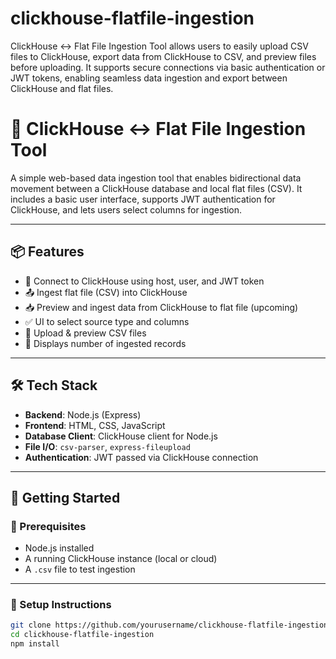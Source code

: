 # clickhouse-flatfile-ingestion
ClickHouse ↔ Flat File Ingestion Tool allows users to easily upload CSV files to ClickHouse, export data from ClickHouse to CSV, and preview files before uploading. It supports secure connections via basic authentication or JWT tokens, enabling seamless data ingestion and export between ClickHouse and flat files.
# 🔁 ClickHouse ↔ Flat File Ingestion Tool

A simple web-based data ingestion tool that enables bidirectional data movement between a ClickHouse database and local flat files (CSV). It includes a basic user interface, supports JWT authentication for ClickHouse, and lets users select columns for ingestion.

---

## 📦 Features

- 🔐 Connect to ClickHouse using host, user, and JWT token
- 📤 Ingest flat file (CSV) into ClickHouse
- 📥 Preview and ingest data from ClickHouse to flat file (upcoming)
- ✅ UI to select source type and columns
- 📄 Upload & preview CSV files
- 🧮 Displays number of ingested records

---

## 🛠️ Tech Stack

- **Backend**: Node.js (Express)
- **Frontend**: HTML, CSS, JavaScript
- **Database Client**: ClickHouse client for Node.js
- **File I/O**: `csv-parser`, `express-fileupload`
- **Authentication**: JWT passed via ClickHouse connection

---

## 🚀 Getting Started

### 🔧 Prerequisites

- Node.js installed
- A running ClickHouse instance (local or cloud)
- A `.csv` file to test ingestion

---

### 🧩 Setup Instructions

```bash
git clone https://github.com/yourusername/clickhouse-flatfile-ingestion.git
cd clickhouse-flatfile-ingestion
npm install
